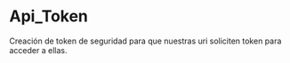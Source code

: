 # Api_Token
Creación de token de seguridad para que nuestras uri soliciten token para acceder a ellas.
